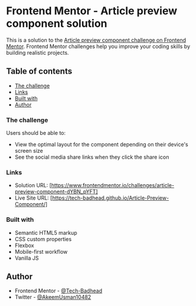# Frontend Mentor - Article preview component solution

This is a solution to the [Article preview component challenge on Frontend Mentor](https://www.frontendmentor.io/challenges/article-preview-component-dYBN_pYFT). Frontend Mentor challenges help you improve your coding skills by building realistic projects.

## Table of contents

- [The challenge](#the-challenge)
- [Links](#links)
- [Built with](#built-with)
- [Author](#author)

### The challenge

Users should be able to:

- View the optimal layout for the component depending on their device's screen size
- See the social media share links when they click the share icon

### Links

- Solution URL: [https://www.frontendmentor.io/challenges/article-preview-component-dYBN_pYFT]
- Live Site URL: [https://tech-badhead.github.io/Article-Preview-Component/]

### Built with

- Semantic HTML5 markup
- CSS custom properties
- Flexbox
- Mobile-first workflow
- Vanilla JS

## Author

- Frontend Mentor - [@Tech-Badhead](https://www.frontendmentor.io/profile/Tech-Badhead)
- Twitter - [@AkeemUsman10482](https://x.com/AkeemUsman10482)
